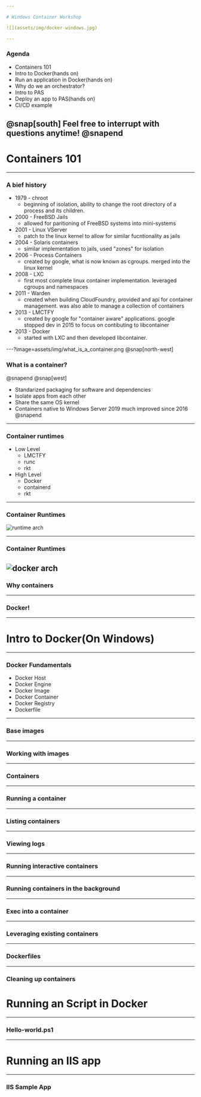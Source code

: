 ```yaml
---

# Windows Container Workshop

![](assets/img/docker-windows.jpg)

---
```


### Agenda

* Containers 101
* Intro to Docker(hands on)
* Run an application in Docker(hands on)
* Why do we an orchestrator?
* Intro to PAS
* Deploy an app to PAS(hands on)
* CI/CD example

@snap[south]
Feel free to interrupt with questions anytime!
@snapend
---

# Containers 101
---
### A bief history
* 1979 - chroot
    * beginning of isolation, ability to change the root directory of a process and its children.
* 2000 - FreeBSD Jails
    * allowed for paritioning of FreeBSD systems into mini-systems
* 2001 - Linux VServer
    * patch to the linux kernel to allow for similar fucntionality as jails
* 2004 - Solaris containers
    * similar implementation to jails, used "zones" for isolation
* 2006 - Process Containers
    * created by google, what is now known as cgroups. merged into the linux kernel
* 2008 - LXC
    * first most complete linux container implementation. leveraged cgroups and namespaces
* 2011 - Warden
    * created when building CloudFoundry, provided and api for container management. was also able to manage a collection of containers
* 2013 - LMCTFY
    * created by google for "container aware"  applications. google stopped dev in 2015 to focus on contibuting to libcontainer
* 2013 - Docker
    * started with LXC and then developed libcontainer.
  
---?image=assets/img/what_is_a_container.png
@snap[north-west]
### What is a container?
@snapend
@snap[west]
* Standarized packaging for software and dependencies
* Isolate apps from each other
* Share the same OS kernel
* Containers native to Windows Server 2019 much improved since 2016
@snapend
---
### Container runtimes
* Low Level
    * LMCTFY
    * runc
    * rkt
* High Level 
    * Docker
    * containerd
    * rkt
  
---
### Container Runtimes

![runtime arch](assets/img/runtime-architecture.png)

---
### Container Runtimes

![docker arch](assets/img/highlevel_docker.png)
---
### Why containers
---
### Docker!
---
# Intro to Docker(On Windows)
---
### Docker Fundamentals

* Docker Host
* Docker Engine
* Docker Image
* Docker Container
* Docker Registry
* Dockerfile

---
### Base images
---
### Working with images
---
### Containers
--- 
### Running a container
---
### Listing containers
---
### Viewing logs
---
### Running interactive containers 
---
### Running containers in the background 
---
### Exec into a container
---
### Leveraging existing containers
---
### Dockerfiles
---
### Cleaning up containers

# Running an Script in Docker
---
### Hello-world.ps1
---
# Running an IIS app
---
### IIS Sample App

